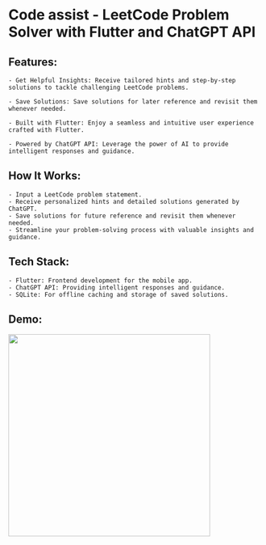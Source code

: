 # Code assist - LeetCode Problem Solver with Flutter and ChatGPT API

## Features:

    - Get Helpful Insights: Receive tailored hints and step-by-step solutions to tackle challenging LeetCode problems.

    - Save Solutions: Save solutions for later reference and revisit them whenever needed.

    - Built with Flutter: Enjoy a seamless and intuitive user experience crafted with Flutter.

    - Powered by ChatGPT API: Leverage the power of AI to provide intelligent responses and guidance.

## How It Works:

    - Input a LeetCode problem statement.
    - Receive personalized hints and detailed solutions generated by ChatGPT.
    - Save solutions for future reference and revisit them whenever needed.
    - Streamline your problem-solving process with valuable insights and guidance.

## Tech Stack:

    - Flutter: Frontend development for the mobile app.
    - ChatGPT API: Providing intelligent responses and guidance.
    - SQLite: For offline caching and storage of saved solutions.

## Demo:

<p></p>

<img  src="https://github.com/Iamkosgei/Code-Assist/assets/14147462/e4563eef-a955-488f-81eb-95da5da1f78e"  height= "400" />

<br>
